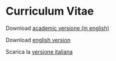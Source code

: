 # Curriculum Vitae

Download [academic versione (in english)](https://github.com/loscati/CV/releases/latest/download/CV_academic.pdf)

Download [english version](https://github.com/loscati/CV/releases/latest/download/CV_english.pdf)

Scarica la [versione italiana](https://github.com/loscati/CV/releases/latest/download/CV_italian.pdf)
